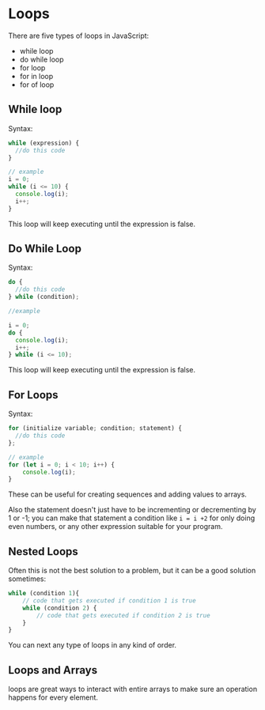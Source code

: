 # Loops

There are five types of loops in JavaScript:

- while loop
- do while loop
- for loop
- for in loop
- for of loop

## While loop

Syntax:

```javascript
while (expression) {
  //do this code
}

// example
i = 0;
while (i <= 10) {
  console.log(i);
  i++;
}
```

This loop will keep executing until the expression is false.

## Do While Loop

Syntax:

```javascript
do {
  //do this code
} while (condition);

//example

i = 0;
do {
  console.log(i);
  i++;
} while (i <= 10);
```

This loop will keep executing until the expression is false.

## For Loops

Syntax:

```javascript
for (initialize variable; condition; statement) {
  //do this code
};

// example
for (let i = 0; i < 10; i++) {
    console.log(i);
}
```

These can be useful for creating sequences and adding values to arrays.

Also the statement doesn't just have to be incrementing or decrementing by 1 or -1; you can make that statement a condition like `i = i +2` for only doing even numbers, or any other expression suitable for your program.

## Nested Loops

Often this is not the best solution to a problem, but it can be a good solution sometimes:

```javascript
while (condition 1){
    // code that gets executed if condition 1 is true
    while (condition 2) {
        // code that gets executed if condition 2 is true
    }
}
```

You can next any type of loops in any kind of order.

## Loops and Arrays

loops are great ways to interact with entire arrays to make sure an operation happens for every element.
